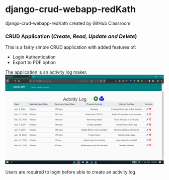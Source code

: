 # django-crud-webapp-redKath
django-crud-webapp-redKath created by GitHub Classroom

### **CRUD Application**  (***Create, Read, Update and Delete***)

This is a fairly simple CRUD application with added features of:
- Login Authentication 
- Export to PDF option


The application is an activity log maker. 
![Image of Sample Screenshot of the Application](crud_app/media/Snapshot.png)

Users are required to login before able to create an activity log.

